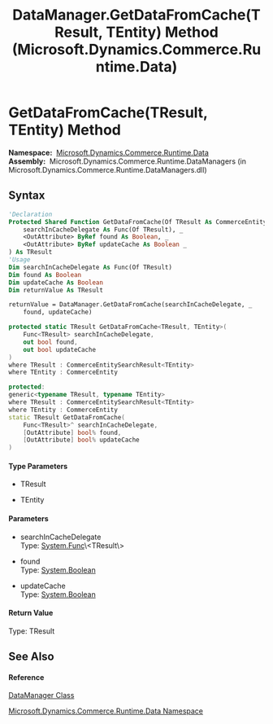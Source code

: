 ﻿---
title: DataManager.GetDataFromCache(TResult, TEntity) Method  (Microsoft.Dynamics.Commerce.Runtime.Data)
TOCTitle: GetDataFromCache(TResult, TEntity) Method
ms:assetid: M:Microsoft.Dynamics.Commerce.Runtime.Data.DataManager.GetDataFromCache``2(System.Func{``0},System.Boolean@,System.Boolean@)
ms:mtpsurl: https://technet.microsoft.com/en-us/library/Dn968942(v=AX.60)
ms:contentKeyID: 65322306
ms.date: 05/18/2015
mtps_version: v=AX.60
f1_keywords:
- Microsoft.Dynamics.Commerce.Runtime.Data.DataManager.GetDataFromCache``2
dev_langs:
- CSharp
- C++
- VB
---

# GetDataFromCache(TResult, TEntity) Method

**Namespace:**  [Microsoft.Dynamics.Commerce.Runtime.Data](microsoft-dynamics-commerce-runtime-data-namespace.md)  
**Assembly:**  Microsoft.Dynamics.Commerce.Runtime.DataManagers (in Microsoft.Dynamics.Commerce.Runtime.DataManagers.dll)

## Syntax

``` vb
'Declaration
Protected Shared Function GetDataFromCache(Of TResult As CommerceEntitySearchResult(Of TEntity), TEntity As CommerceEntity) ( _
    searchInCacheDelegate As Func(Of TResult), _
    <OutAttribute> ByRef found As Boolean, _
    <OutAttribute> ByRef updateCache As Boolean _
) As TResult
'Usage
Dim searchInCacheDelegate As Func(Of TResult)
Dim found As Boolean
Dim updateCache As Boolean
Dim returnValue As TResult

returnValue = DataManager.GetDataFromCache(searchInCacheDelegate, _
    found, updateCache)
```

``` csharp
protected static TResult GetDataFromCache<TResult, TEntity>(
    Func<TResult> searchInCacheDelegate,
    out bool found,
    out bool updateCache
)
where TResult : CommerceEntitySearchResult<TEntity>
where TEntity : CommerceEntity
```

``` c++
protected:
generic<typename TResult, typename TEntity>
where TResult : CommerceEntitySearchResult<TEntity>
where TEntity : CommerceEntity
static TResult GetDataFromCache(
    Func<TResult>^ searchInCacheDelegate, 
    [OutAttribute] bool% found, 
    [OutAttribute] bool% updateCache
)
```

#### Type Parameters

  - TResult

<!-- end list -->

  - TEntity

#### Parameters

  - searchInCacheDelegate  
    Type: [System.Func](https://technet.microsoft.com/en-us/library/bb534960\(v=ax.60\))\<TResult\>  

<!-- end list -->

  - found  
    Type: [System.Boolean](https://technet.microsoft.com/en-us/library/a28wyd50\(v=ax.60\))  

<!-- end list -->

  - updateCache  
    Type: [System.Boolean](https://technet.microsoft.com/en-us/library/a28wyd50\(v=ax.60\))  

#### Return Value

Type: TResult  

## See Also

#### Reference

[DataManager Class](datamanager-class-microsoft-dynamics-commerce-runtime-data.md)

[Microsoft.Dynamics.Commerce.Runtime.Data Namespace](microsoft-dynamics-commerce-runtime-data-namespace.md)

